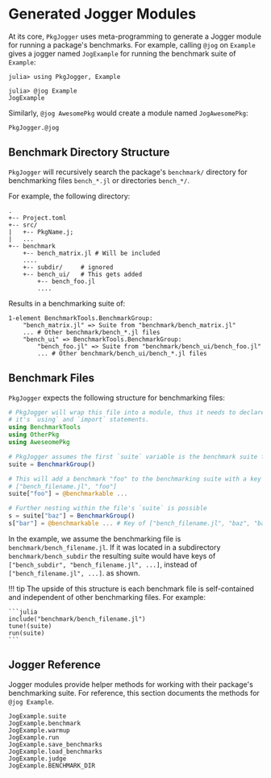 # Generated Jogger Modules

At its core, `PkgJogger` uses meta-programming to generate a Jogger module for
running a package's benchmarks. For example, calling `@jog` on `Example` gives
a jogger named `JogExample` for running the benchmark suite of `Example`:

```jldoctest
julia> using PkgJogger, Example

julia> @jog Example
JogExample

```

Similarly, `@jog AwesomePkg` would create a module named `JogAwesomePkg`:

```@docs
PkgJogger.@jog
```

## Benchmark Directory Structure

`PkgJogger` will recursively search the package's `benchmark/` directory
for benchmarking files `bench_*.jl` or directories `bench_*/`.

For example, the following directory:

```
.
+-- Project.toml
+-- src/
|   +-- PkgName.j;
|   ...
+-- benchmark
    +-- bench_matrix.jl # Will be included
    ....
    +-- subdir/     # ignored
    +-- bench_ui/   # This gets added
        +-- bench_foo.jl
        ....
```

Results in a benchmarking suite of:
```
1-element BenchmarkTools.BenchmarkGroup:
    "bench_matrix.jl" => Suite from "benchmark/bench_matrix.jl"
    ... # Other benchmark/bench_*.jl files
    "bench_ui" => BenchmarkTools.BenchmarkGroup:
        "bench_foo.jl" => Suite from "benchmark/bench_ui/bench_foo.jl"
        ... # Other benchmark/bench_ui/bench_*.jl files
```

## Benchmark Files

`PkgJogger` expects the following structure for benchmarking files:

```julia
# PkgJogger will wrap this file into a module, thus it needs to declare all of
# it's `using` and `import` statements.
using BenchmarkTools
using OtherPkg
using AweseomePkg

# PkgJogger assumes the first `suite` variable is the benchmark suite for this file
suite = BenchmarkGroup()

# This will add a benchmark "foo" to the benchmarking suite with a key of:
# ["bench_filename.jl", "foo"]
suite["foo"] = @benchmarkable ...

# Further nesting within the file's `suite` is possible
s = suite["baz"] = BenchmarkGroup()
s["bar"] = @benchmarkable ... # Key of ["bench_filename.jl", "baz", "bar"]
```

In the example, we assume the benchmarking file is `benchmark/bench_filename.jl`.
If it was located in a subdirectory `benchmark/bench_subdir` the resulting suite
would have keys of `["bench_subdir", "bench_filename.jl", ...]`, instead of
`["bench_filename.jl", ...]`. as shown.

!!! tip
    The upside of this structure is each benchmark file is self-contained
    and independent of other benchmarking files. For example:

    ```julia
    include("benchmark/bench_filename.jl")
    tune!(suite)
    run(suite)
    ```

## Jogger Reference

Jogger modules provide helper methods for working with their package's
benchmarking suite. For reference, this section documents the methods for `@jog
Example`.

```@docs
JogExample.suite
JogExample.benchmark
JogExample.warmup
JogExample.run
JogExample.save_benchmarks
JogExample.load_benchmarks
JogExample.judge
JogExample.BENCHMARK_DIR
```
